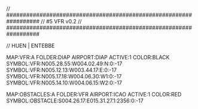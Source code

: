 // ##################################################################
//                 #5 VFR v0.2
// ##################################################################

// HUEN | ENTEBBE

MAP:VFR:A
FOLDER:DIAP
AIRPORT:DIAP
ACTIVE:1
COLOR:BLACK
SYMBOL:VFR:N005.28.55:W004.02.49:N:0:-17
SYMBOL:VFR:N005.12.13:W003.44.17:E:0:-17
SYMBOL:VFR:N005.17.18:W004.06.30:W1:0:-17
SYMBOL:VFR:N005.14.10:W004.06.15:W2:0:-17


MAP:OBSTACLES:A
FOLDER:VFR
AIRPORT:ICAO
ACTIVE:1
COLOR:RED
SYMBOL:OBSTACLE:S004.26.17:E015.31.27.1:2356:0:-17